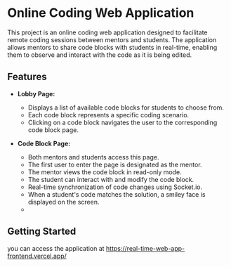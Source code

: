 # Online Coding Web Application

This project is an online coding web application designed to facilitate remote coding sessions between mentors and students. The application allows mentors to share code blocks with students in real-time, enabling them to observe and interact with the code as it is being edited.

## Features

- **Lobby Page:**
  - Displays a list of available code blocks for students to choose from.
  - Each code block represents a specific coding scenario.
  - Clicking on a code block navigates the user to the corresponding code block page.

- **Code Block Page:**
  - Both mentors and students access this page.
  - The first user to enter the page is designated as the mentor.
  - The mentor views the code block in read-only mode.
  - The student can interact with and modify the code block.
  - Real-time synchronization of code changes using Socket.io.
  - When a student's code matches the solution, a smiley face is displayed on the screen.
  - 
## Getting Started
 you can access the application at https://real-time-web-app-frontend.vercel.app/
